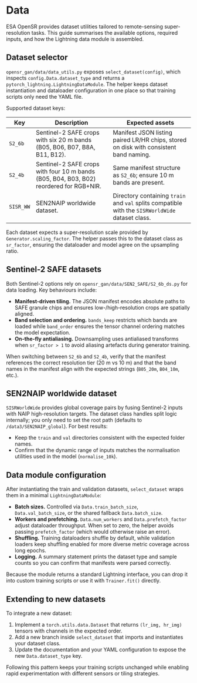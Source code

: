# Data

ESA OpenSR provides dataset utilities tailored to remote-sensing super-resolution tasks. This guide summarises the available
options, required inputs, and how the Lightning data module is assembled.

## Dataset selector

`opensr_gan/data/data_utils.py` exposes `select_dataset(config)`, which inspects `config.Data.dataset_type` and returns a
`pytorch_lightning.LightningDataModule`. The helper keeps dataset instantiation and dataloader configuration in one place so that
training scripts only need the YAML file.

Supported dataset keys:

| Key | Description | Expected assets |
| --- | --- | --- |
| `S2_6b` | Sentinel-2 SAFE crops with six 20 m bands (B05, B06, B07, B8A, B11, B12). | Manifest JSON listing paired LR/HR chips, stored on disk with consistent band naming. |
| `S2_4b` | Sentinel-2 SAFE crops with four 10 m bands (B05, B04, B03, B02) reordered for RGB+NIR. | Same manifest structure as `S2_6b`; ensure 10 m bands are present. |
| `SISR_WW` | SEN2NAIP worldwide dataset. | Directory containing `train` and `val` splits compatible with the `SISRWorldWide` dataset class. |

Each dataset expects a super-resolution scale provided by `Generator.scaling_factor`. The helper passes this to the dataset class
as `sr_factor`, ensuring the dataloader and model agree on the upsampling ratio.

## Sentinel-2 SAFE datasets

Both Sentinel-2 options rely on `opensr_gan/data/SEN2_SAFE/S2_6b_ds.py` for data loading. Key behaviours include:

* **Manifest-driven tiling.** The JSON manifest encodes absolute paths to SAFE granule chips and ensures low-/high-resolution
  crops are spatially aligned.
* **Band selection and ordering.** `bands_keep` restricts which bands are loaded while `band_order` ensures the tensor channel
  ordering matches the model expectation.
* **On-the-fly antialiasing.** Downsampling uses antialiased transforms when `sr_factor > 1` to avoid aliasing artefacts during
  generator training.

When switching between `S2_6b` and `S2_4b`, verify that the manifest references the correct resolution tier (20 m vs 10 m) and
that the band names in the manifest align with the expected strings (`B05_20m`, `B04_10m`, etc.).

## SEN2NAIP worldwide dataset

`SISRWorldWide` provides global coverage pairs by fusing Sentinel-2 inputs with NAIP high-resolution targets. The dataset class
handles split logic internally; you only need to set the root path (defaults to `/data3/SEN2NAIP_global`). For best results:

* Keep the `train` and `val` directories consistent with the expected folder names.
* Confirm that the dynamic range of inputs matches the normalisation utilities used in the model (`normalise_10k`).

## Data module configuration

After instantiating the train and validation datasets, `select_dataset` wraps them in a minimal `LightningDataModule`:

* **Batch sizes.** Controlled via `Data.train_batch_size`, `Data.val_batch_size`, or the shared fallback `Data.batch_size`.
* **Workers and prefetching.** `Data.num_workers` and `Data.prefetch_factor` adjust dataloader throughput. When set to zero, the
  helper avoids passing `prefetch_factor` (which would otherwise raise an error).
* **Shuffling.** Training dataloaders shuffle by default, while validation loaders keep shuffling enabled for more diverse metric
  coverage across long epochs.
* **Logging.** A summary statement prints the dataset type and sample counts so you can confirm that manifests were parsed
  correctly.

Because the module returns a standard Lightning interface, you can drop it into custom training scripts or use it with
`Trainer.fit()` directly.

## Extending to new datasets

To integrate a new dataset:

1. Implement a `torch.utils.data.Dataset` that returns `(lr_img, hr_img)` tensors with channels in the expected order.
2. Add a new branch inside `select_dataset` that imports and instantiates your dataset class.
3. Update the documentation and your YAML configuration to expose the new `Data.dataset_type` key.

Following this pattern keeps your training scripts unchanged while enabling rapid experimentation with different sensors or tiling
strategies.
